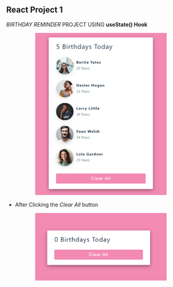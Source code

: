## React Project 1

_BIRTHDAY REMINDER_ PROJECT USING **useState() Hook**

<p align="center">
  <img src="Capture.PNG" width="350" title="Birthday Reminder">
</p>

- After Clicking the
  _Clear All_ button

<p align="center">
  <img src="Capture1.PNG" width="350" title="Birthday Reminder">
</p>

